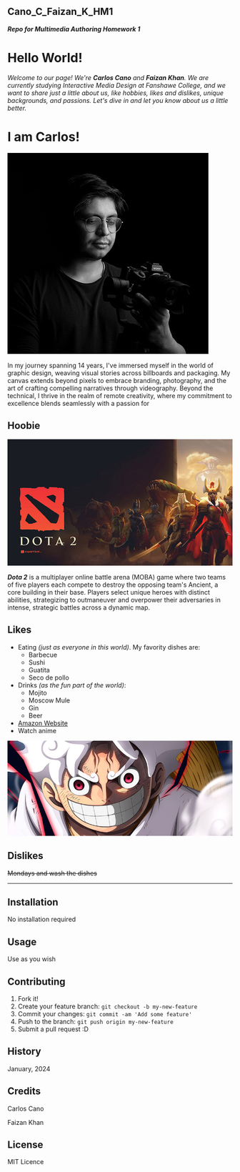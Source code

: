 ## **Cano_C_Faizan_K_HM1**
***Repo for Multimedia Authoring Homework 1***

# Hello World!

*Welcome to our page! We're **Carlos Cano** and **Faizan Khan**. We are currently studying Interactive Media Design at Fanshawe College, and we want to share just a little about us, like hobbies, likes and dislikes, unique backgrounds, and passions.
Let's dive in and let you know about us a little better.*

# I am Carlos!

![Fender Telecaster](images/carlos_pic.jpg)

In my journey spanning 14 years, I've immersed myself in the world of graphic design, weaving visual stories across billboards and packaging. My canvas extends beyond pixels to embrace branding, photography, and the art of crafting compelling narratives through videography. Beyond the technical, I thrive in the realm of remote creativity, where my commitment to excellence blends seamlessly with a passion for 

## Hoobie

![Fender Telecaster](images/dota2.jpg)

***Dota 2*** is a multiplayer online battle arena (MOBA) game where two teams of five players each compete to destroy the opposing team's Ancient, a core building in their base. Players select unique heroes with distinct abilities, strategizing to outmaneuver and overpower their adversaries in intense, strategic battles across a dynamic map.

## Likes
- Eating *(just as everyone in this world)*. My favority dishes are:
  - Barbecue
  - Sushi
  - Guatita
  - Seco de pollo
- Drinks *(as the fun part of the world)*:
  - Mojito
  - Moscow Mule
  - Gin
  - Beer
- [Amazon Website](http://www.amazon.ca)
- Watch anime

![Fender Telecaster](images/luffy.jpg)

## Dislikes

~~Mondays and wash the dishes~~

<!-- Start here with your info -->


___
## Installation
No installation required
## Usage
Use as you wish
## Contributing
1. Fork it!
2. Create your feature branch: `git checkout -b my-new-feature`
3. Commit your changes: `git commit -am 'Add some feature'`
4. Push to the branch: `git push origin my-new-feature`
5. Submit a pull request :D
## History
January, 2024
## Credits
Carlos Cano

Faizan Khan
## License
MIT Licence